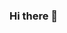 ### Hi there 👋

<!--
**carlosaymoni/carlosaymoni** is a ✨ _special_ ✨ repository because its `README.md` (this file) appears on your GitHub profile.

# 💫 About Me:
✅ Hola, soy carlos <br>💻Front-end en proceso,<br>➡ Html<br>➡ Css3<br>➡ Javascript<br>➡ React<br>


## 🌐 Socials:
[![Instagram](https://img.shields.io/badge/Instagram-%23E4405F.svg?logo=Instagram&logoColor=white)](https://instagram.com/csa.dev) [![LinkedIn](https://img.shields.io/badge/LinkedIn-%230077B5.svg?logo=linkedin&logoColor=white)](https://linkedin.com/in/https://www.linkedin.com/in/carlos-aymoni/) 

# 💻 Tech Stack:
![JavaScript](https://img.shields.io/badge/javascript-%23323330.svg?style=for-the-badge&logo=javascript&logoColor=%23F7DF1E) ![HTML5](https://img.shields.io/badge/html5-%23E34F26.svg?style=for-the-badge&logo=html5&logoColor=white) ![CSS3](https://img.shields.io/badge/css3-%231572B6.svg?style=for-the-badge&logo=css3&logoColor=white) ![Bootstrap](https://img.shields.io/badge/bootstrap-%23563D7C.svg?style=for-the-badge&logo=bootstrap&logoColor=white) ![SASS](https://img.shields.io/badge/SASS-hotpink.svg?style=for-the-badge&logo=SASS&logoColor=white) ![React](https://img.shields.io/badge/react-%2320232a.svg?style=for-the-badge&logo=react&logoColor=%2361DAFB) ![Canva](https://img.shields.io/badge/Canva-%2300C4CC.svg?style=for-the-badge&logo=Canva&logoColor=white) ![Sketch](https://img.shields.io/badge/Sketch-FFB387?style=for-the-badge&logo=sketch&logoColor=black)
# 📊 GitHub Stats:
![](https://github-readme-stats.vercel.app/api?username=carlosaymoni&theme=merko&hide_border=true&include_all_commits=false&count_private=false)<br/>
![](https://github-readme-streak-stats.herokuapp.com/?user=carlosaymoni&theme=merko&hide_border=true)<br/>
![](https://github-readme-stats.vercel.app/api/top-langs/?username=carlosaymoni&theme=merko&hide_border=true&include_all_commits=false&count_private=false&layout=compact)

---
[![](https://visitcount.itsvg.in/api?id=carlosaymoni&icon=0&color=0)](https://visitcount.itsvg.in)

<!-- Proudly created with GPRM ( https://gprm.itsvg.in ) -->
